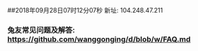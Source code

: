 ##2018年09月28日07时12分07秒 新址: 104.248.47.211
### 兔友常见问题及解答: https://github.com/wanggonging/d/blob/w/FAQ.md
